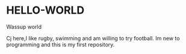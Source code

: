 # HELLO-WORLD

Wassup world

Cj here,I like rugby, swimming and am willing to try football.
Im new to programming and this is my first repository.
 
